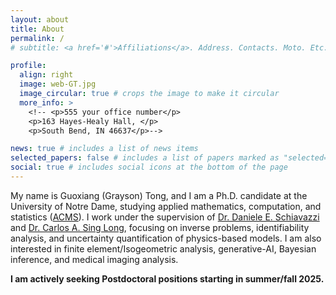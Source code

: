 ```yaml
---
layout: about
title: About
permalink: /
# subtitle: <a href='#'>Affiliations</a>. Address. Contacts. Moto. Etc.

profile:
  align: right
  image: web-GT.jpg
  image_circular: true # crops the image to make it circular
  more_info: >
    <!-- <p>555 your office number</p> 
    <p>163 Hayes-Healy Hall, </p>
    <p>South Bend, IN 46637</p>-->

news: true # includes a list of news items
selected_papers: false # includes a list of papers marked as "selected={true}"
social: true # includes social icons at the bottom of the page
---
```


My name is Guoxiang (Grayson) Tong, and I am a Ph.D. candidate at the University of Notre Dame, studying applied mathematics, computation, and statistics ([ACMS](https://acms.nd.edu/)). I work under the supervision of [Dr. Daniele E. Schiavazzi](https://www3.nd.edu/~dschiava/) and [Dr. Carlos A. Sing Long](https://ingenieriabiologicaymedica.uc.cl/en/people/faculty/186-carlos-a-sing-long), focusing on inverse problems, identifiability analysis, and uncertainty quantification of physics-based models. I am also interested in finite element/Isogeometric analysis, generative-AI, Bayesian inference, and medical imaging analysis.

**I am actively seeking Postdoctoral positions starting in summer/fall 2025.**
